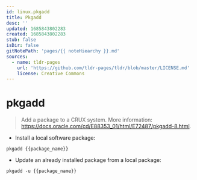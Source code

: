 ```yaml
---
id: linux.pkgadd
title: Pkgadd
desc: ''
updated: 1685843802283
created: 1685843802283
stub: false
isDir: false
gitNotePath: 'pages/{{ noteHiearchy }}.md'
sources:
  - name: tldr-pages
    url: 'https://github.com/tldr-pages/tldr/blob/master/LICENSE.md'
    license: Creative Commons
---
```

# pkgadd

> Add a package to a CRUX system.
> More information: <https://docs.oracle.com/cd/E88353_01/html/E72487/pkgadd-8.html>.

- Install a local software package:

`pkgadd {{package_name}}`

- Update an already installed package from a local package:

`pkgadd -u {{package_name}}`

